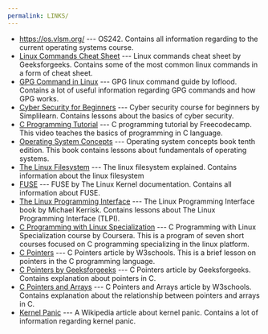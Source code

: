 ```yaml
---
permalink: LINKS/
---
```


* <https://os.vlsm.org/> --- OS242. Contains all information regarding to the current operating systems course.
* [Linux Commands Cheat Sheet](https://www.geeksforgeeks.org/linux-commands-cheat-sheet/) --- Linux commands cheat sheet by Geeksforgeeks. Contains some of the most common linux commands in a form of cheat sheet.
* [GPG Command in Linux](https://ioflood.com/blog/gpg-linux-command/) --- GPG linux command guide by Ioflood. Contains a lot of useful information regarding GPG commands and how GPG works.
* [Cyber Security for Beginners](https://www.simplilearn.com/tutorials/cyber-security-tutorial/cyber-security-for-beginners) --- Cyber security course for beginners by Simplilearn. Contains lessons about the basics of cyber security.
* [C Programming Tutorial](https://www.youtube.com/watch?v=KJgsSFOSQv0) --- C programming tutorial by Freecodecamp. This video teaches the basics of programming in C language.
* [Operating System Concepts](https://codex.cs.yale.edu/avi/os-book/OS10/) --- Operating system concepts book tenth edition. This book contains lessons about fundamentals of operating systems.
* [The Linux Filesystem](https://www.linuxfoundation.org/blog/blog/classic-sysadmin-the-linux-filesystem-explained) --- The linux filesystem explained. Contains information about the linux filesystem
* [FUSE](https://www.kernel.org/doc/html/latest/filesystems/fuse.html) --- FUSE by The Linux Kernel documentation. Contains all information about FUSE.
* [The Linux Programming Interface](https://broman.dev/download/The%20Linux%20Programming%20Interface.pdf) --- The Linux Programming Interface book by Michael Kerrisk. Contains lessons about The Linux Programming Interface (TLPI).
* [C Programming with Linux Specialization](https://www.coursera.org/specializations/c-programming-linux) --- C Programming with Linux Specialization course by Coursera. This is a program of seven short courses focused on C programming specializing in the linux platform.
* [C Pointers](https://www.w3schools.com/c/c_pointers.php) --- C Pointers article by W3schools. This is a brief lesson on pointers in the C programming language.
* [C Pointers by Geeksforgeeks](https://www.geeksforgeeks.org/c-pointers/) --- C Pointers article by Geeksforgeeks. Contains explanation about pointers in C.
* [C Pointers and Arrays](https://www.w3schools.com/c/c_pointers_arrays.php) --- C Pointers and Arrays article by W3schools. Contains explanation about the relationship between pointers and arrays in C.
* [Kernel Panic](https://en.wikipedia.org/wiki/Kernel_panic) --- A Wikipedia article about kernel panic. Contains a lot of information regarding kernel panic.
